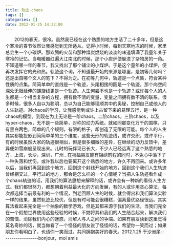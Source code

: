 ```yaml
---
title: 轨迹·chaos
tags: []
categories: []
date: 2012-01-25 14:22:00 
---
```



&emsp;&emsp;2012的春天，很冷。虽然我已经在这个熟悉的地方生活了二十多年，但是这个寒冷的春节依然让我感觉到无所适从。记得小时候，每到天寒地冻的时候，家里总会生一个小碳炉。那欢腾的火苗和那种煤炭燃烧的淡淡的味道填满了我童年关于寒冷的记忆。当电暖器红遍大江南北的时候，那个小炭炉便躲进了杂物房的一角。不知道哪一年的春节，我又找出了那个铺尘的小煤炉。于是这个童年的小煤炉，便再次发挥它的光和热。轨迹这个词，不知道最开始的来源是哪里，是初等几何吗？还是出自哪个文人的笔下？不得为之。在初等几何中，轨迹是一个点集，符合某种性质的点集。简简单单的直线是一个轨迹，头尾相接的圆是一个轨迹，那个向空间深处无限延伸的螺旋线更是一个轨迹。人生何尝不也是一个轨迹？或许每个人的人生都是一个相当复杂的方程，拥有数不清的变量，变量之间拥有数不清的联系。很多时候，很多人自以为聪明，总以为自己能够理顺其中的奥秘，控制自己或他人的人生轨迹。对chaos的学习，让我感觉到或许上古留下来的易理五行，是一种chaos的模型。到现在为止无论是一阶chaos，二阶chaos，三阶chaos，以及hyper-chaos，无不是一些简单，对称的动力系统。就如同那变化万千的围棋，只有黑白两色，简单的几个规则，有限的格子，却创造了无限的可能。每个人的人生其实都能投影到简简单单的三个维度，这些无形的轨迹线，或许交织，或许平行，有的时候虽然大家的轨迹很相似，但是很多细微的差异，在继续的动力反馈中，差异便如雪崩般呈现出来。儿时的玩伴现已长大，不少人已经远离了这个熟悉的地方，上海，长沙，深圳，广州...在祝福朋友能有锦绣前程的同时，不免心中落下了一种失落和忧伤。或许我以后也要离开这个熟悉的地方，许久不再回来。或许多年以后，当我们再回到这个地方，回到这个射线开始的地方，回到这个我们人生轨迹曾经相交过，平行过的地方，那会是怎么样的一个心情呢？当把人生轨迹看作成一个chaos轨迹的话，用我们的算法思想来解释的话，或许会有一种新的看待人生方式。我们都很努力，都想朝着利益最大化的方向发展，有的人或许用贪心算法，每次都选择当前最有利的一个情况，到老回顾人生的时候，就会得出和我们算法实验一样的结果，虽然轨迹比较优，但是有时可能会很糟糕，偏离最优路径很远。其实算法看起来完全是一个抽象的数学游戏，但是其都来源于我们的生活，当我们完全在一个假想世界使用这些经验的时候，不妨将其和我们的人生结合起来，解决我们的苦恼，消除我们内心的迷惑，消解人与人之间的争端。如果有朋友读到这里觉得莫名奇妙的话，就当做看了一个怪怪的朋友说了怪怪的话，希望你一笑而过；如果朋友你看明白了，也请你一笑而过，共同拥抱美好的春天。2012.1.25 于沙洲尾------------------bonjour，moi amis